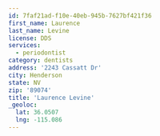 ```yaml
---
id: 7faf21ad-f10e-40eb-945b-7627bf421f36
first_name: Laurence
last_name: Levine
license: DDS
services:
  - periodontist
category: dentists
address: '2243 Cassatt Dr'
city: Henderson
state: NV
zip: '89074'
title: 'Laurence Levine'
_geoloc:
  lat: 36.0507
  lng: -115.086
---
```

